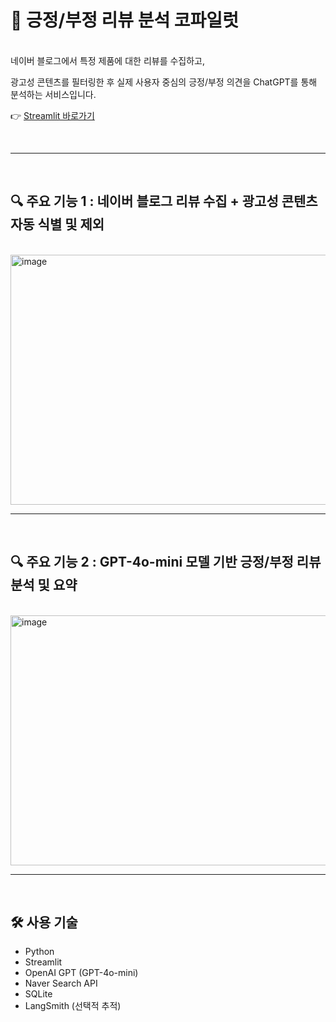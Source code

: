 # 🤖 긍정/부정 리뷰 분석 코파일럿

<br>
네이버 블로그에서 특정 제품에 대한 리뷰를 수집하고,</p>
광고성 콘텐츠를 필터링한 후 실제 사용자 중심의 긍정/부정 의견을 ChatGPT를 통해 분석하는 서비스입니다.
</p>

👉 [Streamlit 바로가기](https://simiproject01.streamlit.app/) 

<br>

-------

<br>

## 🔍 주요 기능 1 : 네이버 블로그 리뷰 수집 + 광고성 콘텐츠 자동 식별 및 제외
<br>
<img width="800" height="400" alt="image" src="https://github.com/user-attachments/assets/12285e2a-bcde-4c7a-b9d8-bce536fd45c9" />
<br>

-------
<br>

## 🔍 주요 기능 2 : GPT-4o-mini 모델 기반 긍정/부정 리뷰 분석 및 요약
<br>
<img width="800" height="400" alt="image" src="https://github.com/user-attachments/assets/cd0db264-7d16-4641-8376-4eea59c738d8" />
<br>

---
<br>

## 🛠️ 사용 기술

- Python
- Streamlit
- OpenAI GPT (GPT-4o-mini)
- Naver Search API
- SQLite
- LangSmith (선택적 추적)

